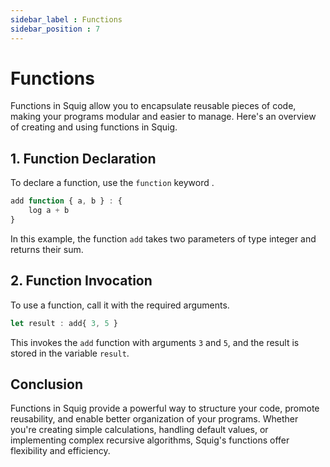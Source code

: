 ```yaml
---
sidebar_label : Functions
sidebar_position : 7
---
```


# Functions

Functions in Squig allow you to encapsulate reusable pieces of code, making your programs modular and easier to manage. Here's an overview of creating and using functions in Squig.

## 1. Function Declaration

To declare a function, use the `function` keyword .

```js
add function { a, b } : {
    log a + b
}
```

In this example, the function `add` takes two parameters of type integer and returns their sum.

## 2. Function Invocation

To use a function, call it with the required arguments.

```js
let result : add{ 3, 5 }
```

This invokes the `add` function with arguments `3` and `5`, and the result is stored in the variable `result`.

<!-- ## 3. Default Parameters

You can provide default values for function parameters.

```squig
func greet(name: string = "Guest") {
    print("Hello, " + name + "!")
}
```

Here, the `greet` function has a default value for the `name` parameter. If no argument is provided, it greets the "Guest" by default. -->

<!-- ## 5. Variadic Parameters

Functions can accept a variable number of arguments using variadic parameters.

```squig
func average(numbers: ...integer) -> float {
    let sum = numbers.reduce(0) { $0 + $1 }
    return float(sum) / float(numbers.count)
}
```

The `average` function calculates the average of a variable number of integers using the `...integer` variadic parameter. -->

<!-- ## 5. Recursive Functions

Squig supports recursive functions, allowing a function to call itself.

```squig
factorial function { n } :  {
    if { n <= 1 } : {
        n ;
    } else {
        log n * factorial(n - 1)
        
    }
}
``` -->

<!-- 
The `factorial` function calculates the factorial of a number using recursion.
## 6. Higher-Order Functions

Squig supports higher-order functions, allowing functions to accept other functions as parameters or return functions.

```squig
func applyOperation(a: integer, b: integer, operation: (integer, integer) -> integer) -> integer {
    return operation(a, b)
}

let result = applyOperation(3, 4, add)

In this example, the `applyOperation` function takes two integers and a function as parameters, applying the provided operation.
``` -->

## Conclusion

Functions in Squig provide a powerful way to structure your code, promote reusability, and enable better organization of your programs. Whether you're creating simple calculations, handling default values, or implementing complex recursive algorithms, Squig's functions offer flexibility and efficiency.